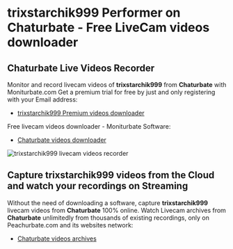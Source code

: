 # trixstarchik999 Performer on Chaturbate - Free LiveCam videos downloader

## Chaturbate Live Videos Recorder

Monitor and record livecam videos of **trixstarchik999** from **Chaturbate** with Moniturbate.com
Get a premium trial for free by just and only registering with your Email address:
* [trixstarchik999 Premium videos downloader](https://moniturbate.com/request-demo-licence-key.html)

Free livecam videos downloader - Moniturbate Software:
* [Chaturbate videos downloader](https://moniturbate.com/moniturbate-download-software.html)

![trixstarchik999 livecam videos recorder](https://peachurnet.com/templates/moniturbate-software.png)


## Capture trixstarchik999 videos from the Cloud and watch your recordings on Streaming

Without the need of downloading a software, capture **trixstarchik999** livecam videos from **Chaturbate** 100% online.
Watch Livecam archives from **Chaturbate** unlimitedly from thousands of existing recordings, only on Peachurbate.com and its websites network:
* [Chaturbate videos archives](https://peachurnet.com/)
